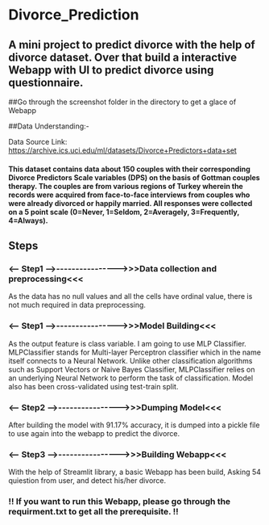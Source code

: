 # Divorce_Prediction
## A mini project to predict divorce with the help of divorce dataset. Over that build a interactive Webapp with UI to predict divorce using questionnaire.

##Go through the screenshot folder in the directory to get a glace of Webapp

##Data Understanding:-

Data Source Link: https://archive.ics.uci.edu/ml/datasets/Divorce+Predictors+data+set

#### This dataset contains data about 150 couples with their corresponding Divorce Predictors Scale variables (DPS) on the basis of Gottman couples therapy. The couples are from various regions of Turkey wherein the records were acquired from face-to-face interviews from couples who were already divorced or happily married. All responses were collected on a 5 point scale (0=Never, 1=Seldom, 2=Averagely, 3=Frequently, 4=Always).

## Steps

### <-- Step1 -->---------------->>>Data collection and preprocessing<<<

As the data has no null values and all the cells have ordinal value, there is not much required in data preprocessing.

### <-- Step1 -->---------------->>>Model Building<<<

As the output feature is class variable. I am going to use MLP Classifier. MLPClassifier stands for Multi-layer Perceptron classifier which in the name itself connects to a Neural Network. Unlike other classification algorithms such as Support Vectors or Naive Bayes Classifier, MLPClassifier relies on an underlying Neural Network to perform the task of classification. Model also has been cross-validated using test-train split.


### <-- Step2 -->---------------->>>Dumping Model<<<

After building the model with 91.17% accuracy, it is dumped into a pickle file to use again into the webapp to predict the divorce.

### <-- Step3 -->---------------->>>Building Webapp<<<

With the help of Streamlit library, a basic Webapp has been build, Asking 54 quiestion from user, and detect his/her divorce.

### !! If you want to run this Webapp, please go through the requirment.txt to get all the prerequisite. !!
